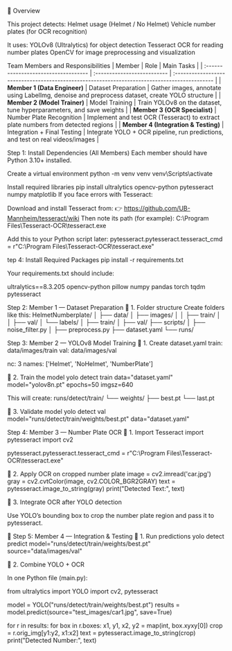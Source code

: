 📌 Overview

This project detects:
Helmet usage (Helmet / No Helmet)
Vehicle number plates (for OCR recognition)

It uses:
YOLOv8 (Ultralytics) for object detection
Tesseract OCR for reading number plates
OpenCV for image preprocessing and visualization


Team Members and Responsibilities
| Member                               | Role                        | Main Tasks                                                                                    |
| :----------------------------------- | :-------------------------- | :-------------------------------------------------------------------------------------------- |
| **Member 1 (Data Engineer)**         | Dataset Preparation         | Gather images, annotate using LabelImg, denoise and preprocess dataset, create YOLO structure |
| **Member 2 (Model Trainer)**         | Model Training              | Train YOLOv8 on the dataset, tune hyperparameters, and save weights                           |
| **Member 3 (OCR Specialist)**        | Number Plate Recognition    | Implement and test OCR (Tesseract) to extract plate numbers from detected regions             |
| **Member 4 (Integration & Testing)** | Integration + Final Testing | Integrate YOLO + OCR pipeline, run predictions, and test on real videos/images                |

Step 1: Install Dependencies (All Members)
Each member should have Python 3.10+ installed.

Create a virtual environment
python -m venv venv
venv\Scripts\activate

Install required libraries
pip install ultralytics opencv-python pytesseract numpy matplotlib
If you face errors with Tesseract:

Download and install Tesseract from:
👉 https://github.com/UB-Mannheim/tesseract/wiki
Then note its path (for example):
C:\Program Files\Tesseract-OCR\tesseract.exe

Add this to your Python script later:
pytesseract.pytesseract.tesseract_cmd = r"C:\Program Files\Tesseract-OCR\tesseract.exe"

tep 4: Install Required Packages
pip install -r requirements.txt


Your requirements.txt should include:

ultralytics==8.3.205
opencv-python
pillow
numpy
pandas
torch
tqdm
pytesseract

Step 2: Member 1 — Dataset Preparation
🔹 1. Folder structure
Create folders like this:
HelmetNumberplate/
│
├── data/
│   ├── images/
│   │   ├── train/
│   │   ├── val/
│   └── labels/
│       ├── train/
│       ├── val/
├── scripts/
│   ├── noise_filter.py
│   ├── preprocess.py
├── dataset.yaml
└── runs/

Step 3: Member 2 — YOLOv8 Model Training
🔹 1. Create dataset.yaml
train: data/images/train
val: data/images/val

nc: 3
names: ['Helmet', 'NoHelmet', 'NumberPlate']

🔹 2. Train the model
yolo detect train data="dataset.yaml" model="yolov8n.pt" epochs=50 imgsz=640

This will create:
runs/detect/train/
└── weights/
    ├── best.pt
    └── last.pt

🔹 3. Validate model
yolo detect val model="runs/detect/train/weights/best.pt" data="dataset.yaml"

Step 4: Member 3 — Number Plate OCR
🔹 1. Import Tesseract
import pytesseract
import cv2

pytesseract.pytesseract.tesseract_cmd = r"C:\Program Files\Tesseract-OCR\tesseract.exe"

🔹 2. Apply OCR on cropped number plate
image = cv2.imread('car.jpg')
gray = cv2.cvtColor(image, cv2.COLOR_BGR2GRAY)
text = pytesseract.image_to_string(gray)
print("Detected Text:", text)

🔹 3. Integrate OCR after YOLO detection

Use YOLO’s bounding box to crop the number plate region and pass it to pytesseract.

🧩 Step 5: Member 4 — Integration & Testing
🔹 1. Run predictions
yolo detect predict model="runs/detect/train/weights/best.pt" source="data/images/val"

🔹 2. Combine YOLO + OCR

In one Python file (main.py):

from ultralytics import YOLO
import cv2, pytesseract

model = YOLO("runs/detect/train/weights/best.pt")
results = model.predict(source="test_images/car1.jpg", save=True)

for r in results:
    for box in r.boxes:
        x1, y1, x2, y2 = map(int, box.xyxy[0])
        crop = r.orig_img[y1:y2, x1:x2]
        text = pytesseract.image_to_string(crop)
        print("Detected Number:", text)


        
